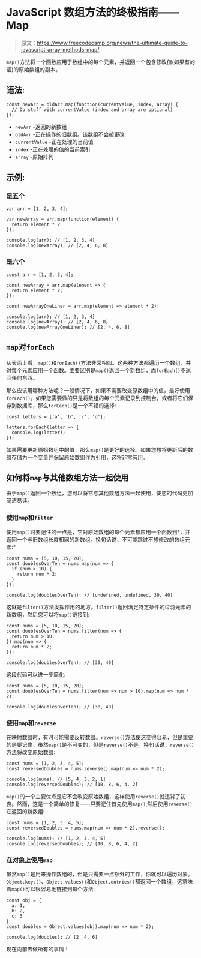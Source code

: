 # JavaScript 数组方法的终极指南——Map

> 原文：<https://www.freecodecamp.org/news/the-ultimate-guide-to-javascript-array-methods-map/>

`map()`方法将一个函数应用于数组中的每个元素，并返回一个包含修改值(如果有的话)的原始数组的副本。

## 语法:

```
const newArr = oldArr.map(function(currentValue, index, array) {
  // Do stuff with currentValue (index and array are optional)
});
```

*   `newArr` -返回的新数组
*   `oldArr` -正在操作的旧数组。该数组不会被更改
*   `currentValue` -正在处理的当前值
*   `index` -正在处理的值的当前索引
*   `array` -原始阵列

## 示例:

### 是五个

```
var arr = [1, 2, 3, 4];

var newArray = arr.map(function(element) {
  return element * 2
});

console.log(arr); // [1, 2, 3, 4]
console.log(newArray); // [2, 4, 6, 8]
```

### 是六个

```
const arr = [1, 2, 3, 4];

const newArray = arr.map(element => {
  return element * 2;
});

const newArrayOneLiner = arr.map(element => element * 2);

console.log(arr); // [1, 2, 3, 4]
console.log(newArray); // [2, 4, 6, 8]
console.log(newArrayOneLiner); // [2, 4, 6, 8]
```

## `map`对`forEach`

从表面上看，`map()`和`forEach()`方法非常相似。这两种方法都遍历一个数组，并对每个元素应用一个函数。主要区别是`map()`返回一个新数组，而`forEach()`不返回任何东西。

那么应该用哪种方法呢？一般情况下，如果不需要改变原数组中的值，最好使用`forEach()`。如果您需要做的只是将数组的每个元素记录到控制台，或者将它们保存到数据库，那么`forEach()`是一个不错的选择:

```
const letters = ['a', 'b', 'c', 'd'];

letters.forEach(letter => {
  console.log(letter);
});
```

如果需要更新原始数组中的值，那么`map()`是更好的选择。如果您想将更新后的数组存储为一个变量并保留原始数组作为引用，这将非常有用。

## 如何将`map`与其他数组方法一起使用

由于`map()`返回一个数组，您可以将它与其他数组方法一起使用，使您的代码更加简洁易读。

### 使用`map`和`filter`

使用`map()`时要记住的一点是，它对原始数组的每个元素都应用一个函数到*，并返回一个与旧数组长度相同的新数组。换句话说，不可能跳过不想修改的数组元素:*

```
const nums = [5, 10, 15, 20];
const doublesOverTen = nums.map(num => {
  if (num > 10) {
    return num * 2;
  }
});

console.log(doublesOverTen); // [undefined, undefined, 30, 40]
```

这就是`filter()`方法发挥作用的地方。`filter()`返回满足特定条件的过滤元素的新数组，然后您可以将`map()`链接到:

```
const nums = [5, 10, 15, 20];
const doublesOverTen = nums.filter(num => {
  return num > 10;
}).map(num => {
  return num * 2;
});

console.log(doublesOverTen); // [30, 40]
```

这段代码可以进一步简化:

```
const nums = [5, 10, 15, 20];
const doublesOverTen = nums.filter(num => num > 10).map(num => num * 2);

console.log(doublesOverTen); // [30, 40]
```

### 使用`map`和`reverse`

在映射数组时，有时可能需要反转数组。`reverse()`方法使这变得容易，但是重要的是要记住，虽然`map()`是不可变的，但是`reverse()`不是。换句话说，`reverse()`方法将改变原始数组:

```
const nums = [1, 2, 3, 4, 5];
const reversedDoubles = nums.reverse().map(num => num * 2);

console.log(nums); // [5, 4, 3, 2, 1]
console.log(reversedDoubles); // [10, 8, 6, 4, 2]
```

`map()`的一个主要优点是它不会改变原始数组，这样使用`reverse()`就违背了初衷。然而，这是一个简单的修复——只要记住首先使用`map()`,然后使用`reverse()`它返回的新数组:

```
const nums = [1, 2, 3, 4, 5];
const reversedDoubles = nums.map(num => num * 2).reverse();

console.log(nums); // [1, 2, 3, 4, 5]
console.log(reversedDoubles); // [10, 8, 6, 4, 2]
```

### 在对象上使用`map`

虽然`map()`是用来操作数组的，但是只需要一点额外的工作，你就可以遍历对象。`Object.keys()`、`Object.values()`和`Object.entries()`都返回一个数组，这意味着`map()`可以很容易地链接到每个方法:

```
const obj = { 
  a: 1, 
  b: 2, 
  c: 3 
}
const doubles = Object.values(obj).map(num => num * 2);

console.log(doubles); // [2, 4, 6]
```

现在向前去做所有的事情！